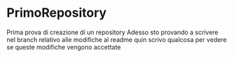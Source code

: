 # PrimoRepository
Prima prova di creazione di un repository
Adesso sto provando a scrivere nel branch relativo alle modifiche al readme 
quin scrivo qualcosa per vedere se queste modifiche vengono accettate
